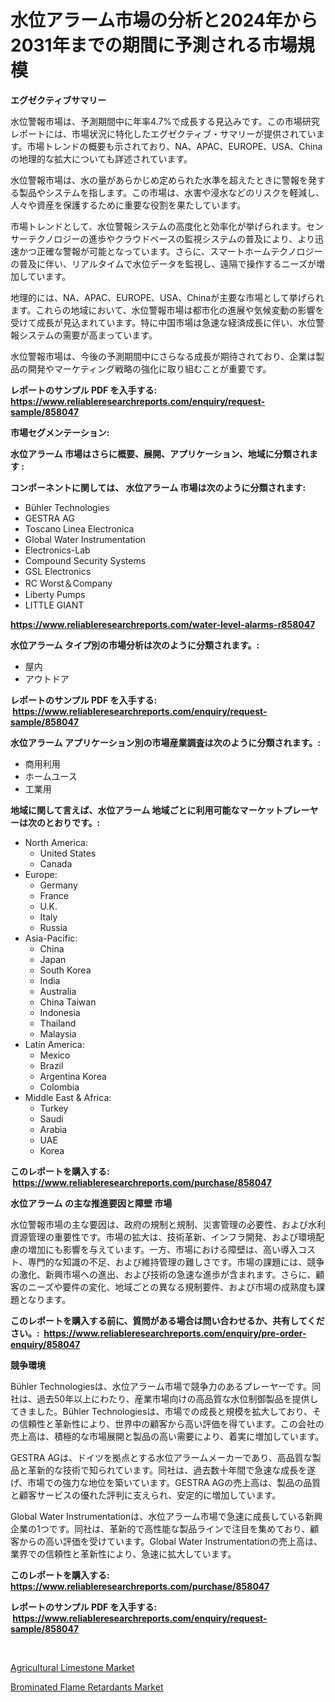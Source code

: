<p><h1>水位アラーム市場の分析と2024年から2031年までの期間に予測される市場規模</h1></p><p><strong>エグゼクティブサマリー</strong></p>
<p><p>水位警報市場は、予測期間中に年率4.7%で成長する見込みです。この市場研究レポートには、市場状況に特化したエグゼクティブ・サマリーが提供されています。市場トレンドの概要も示されており、NA、APAC、EUROPE、USA、Chinaの地理的な拡大についても詳述されています。</p><p>水位警報市場は、水の量があらかじめ定められた水準を超えたときに警報を発する製品やシステムを指します。この市場は、水害や浸水などのリスクを軽減し、人々や資産を保護するために重要な役割を果たしています。</p><p>市場トレンドとして、水位警報システムの高度化と効率化が挙げられます。センサーテクノロジーの進歩やクラウドベースの監視システムの普及により、より迅速かつ正確な警報が可能となっています。さらに、スマートホームテクノロジーの普及に伴い、リアルタイムで水位データを監視し、遠隔で操作するニーズが増加しています。</p><p>地理的には、NA、APAC、EUROPE、USA、Chinaが主要な市場として挙げられます。これらの地域において、水位警報市場は都市化の進展や気候変動の影響を受けて成長が見込まれています。特に中国市場は急速な経済成長に伴い、水位警報システムの需要が高まっています。</p><p>水位警報市場は、今後の予測期間中にさらなる成長が期待されており、企業は製品の開発やマーケティング戦略の強化に取り組むことが重要です。</p></p>
<p><strong>レポートのサンプル PDF を入手する: <a href="https://www.reliableresearchreports.com/enquiry/request-sample/858047">https://www.reliableresearchreports.com/enquiry/request-sample/858047</a></strong></p>
<p><strong>市場セグメンテーション:</strong></p>
<p><strong> 水位アラーム 市場はさらに概要、展開、アプリケーション、地域に分類されます :</strong></p>
<p><strong>コンポーネントに関しては、 水位アラーム 市場は次のように分類されます: &nbsp;</strong></p>
<p><ul><li>Bühler Technologies</li><li>GESTRA AG</li><li>Toscano Linea Electronica</li><li>Global Water Instrumentation</li><li>Electronics-Lab</li><li>Compound Security Systems</li><li>GSL Electronics</li><li>RC Worst＆Company</li><li>Liberty Pumps</li><li>LITTLE GIANT</li></ul></p>
<p><strong><a href="https://www.reliableresearchreports.com/water-level-alarms-r858047">https://www.reliableresearchreports.com/water-level-alarms-r858047</a></strong></p>
<p><strong> 水位アラーム タイプ別の市場分析は次のように分類されます。:</strong></p>
<p><ul><li>屋内</li><li>アウトドア</li></ul></p>
<p><strong>レポートのサンプル PDF を入手する: &nbsp;<a href="https://www.reliableresearchreports.com/enquiry/request-sample/858047">https://www.reliableresearchreports.com/enquiry/request-sample/858047</a></strong></p>
<p><strong> 水位アラーム アプリケーション別の市場産業調査は次のように分類されます。:</strong></p>
<p><ul><li>商用利用</li><li>ホームユース</li><li>工業用</li></ul></p>
<p><strong>地域に関して言えば、水位アラーム 地域ごとに利用可能なマーケットプレーヤーは次のとおりです。:</strong></p>
<p><ul>
    <li>
        North America:
        <ul>
            <li>United States</li>
            <li>Canada</li>
        </ul>
    </li>
    <li>
        Europe:
        <ul>
            <li>Germany</li>
            <li>France</li>
            <li>U.K.</li>
            <li>Italy</li>
            <li>Russia</li>
        </ul>
    </li>
    <li>
        Asia-Pacific:
        <ul>
            <li>China</li>
            <li>Japan</li>
            <li>South Korea</li>
            <li>India</li>
            <li>Australia</li>
            <li>China Taiwan</li>
            <li>Indonesia</li>
            <li>Thailand</li>
            <li>Malaysia</li>
        </ul>
    </li>
    <li>
        Latin America:
        <ul>
            <li>Mexico</li>
            <li>Brazil</li>
            <li>Argentina Korea</li>
            <li>Colombia</li>
        </ul>
    </li>
    <li>
        Middle East & Africa:
        <ul>
            <li>Turkey</li>
            <li>Saudi</li>
            <li>Arabia</li>
            <li>UAE</li>
            <li>Korea</li>
        </ul>
    </li>
    </ul></p>
<p><strong>このレポートを購入する: &nbsp;<a href="https://www.reliableresearchreports.com/purchase/858047">https://www.reliableresearchreports.com/purchase/858047</a></strong></p>
<p><strong>水位アラーム の主な推進要因と障壁 市場</strong></p>
<p><p>水位警報市場の主な要因は、政府の規制と規制、災害管理の必要性、および水利資源管理の重要性です。市場の拡大は、技術革新、インフラ開発、および環境配慮の増加にも影響を与えています。一方、市場における障壁は、高い導入コスト、専門的な知識の不足、および維持管理の難しさです。市場の課題には、競争の激化、新興市場への進出、および技術の急速な進歩が含まれます。さらに、顧客のニーズや要件の変化、地域ごとの異なる規制要件、および市場の成熟度も課題となります。</p></p>
<p><strong>このレポートを購入する前に、質問がある場合は問い合わせるか、共有してください。:&nbsp; <a href="https://www.reliableresearchreports.com/enquiry/pre-order-enquiry/858047">https://www.reliableresearchreports.com/enquiry/pre-order-enquiry/858047</a></strong></p>
<p><strong>競争環境</strong></p>
<p><p>Bühler Technologiesは、水位アラーム市場で競争力のあるプレーヤーです。同社は、過去50年以上にわたり、産業市場向けの高品質な水位制御製品を提供してきました。Bühler Technologiesは、市場での成長と規模を拡大しており、その信頼性と革新性により、世界中の顧客から高い評価を得ています。この会社の売上高は、積極的な市場展開と製品の高い需要により、着実に増加しています。</p><p>GESTRA AGは、ドイツを拠点とする水位アラームメーカーであり、高品質な製品と革新的な技術で知られています。同社は、過去数十年間で急速な成長を遂げ、市場での強力な地位を築いています。GESTRA AGの売上高は、製品の品質と顧客サービスの優れた評判に支えられ、安定的に増加しています。</p><p>Global Water Instrumentationは、水位アラーム市場で急速に成長している新興企業の1つです。同社は、革新的で高性能な製品ラインで注目を集めており、顧客からの高い評価を受けています。Global Water Instrumentationの売上高は、業界での信頼性と革新性により、急速に拡大しています。</p></p>
<p><strong>このレポートを購入する: &nbsp; <a href="https://www.reliableresearchreports.com/purchase/858047">https://www.reliableresearchreports.com/purchase/858047</a></strong></p>
<p><strong>レポートのサンプル PDF を入手する: &nbsp;<a href="https://www.reliableresearchreports.com/enquiry/request-sample/858047">https://www.reliableresearchreports.com/enquiry/request-sample/858047</a></strong><strong></strong></p>
<p>&nbsp;</p>
<p><p><a href="https://pretty-mail-caf.notion.site/Insights-into-Agricultural-Limestone-Market-Size-Analysing-Market-Share-Trends-and-Growth-from-20-a7dea93138524b41a8546c704bc48aa9">Agricultural Limestone Market</a></p><p><a href="https://faithful-glue-af3.notion.site/Brominated-Flame-Retardants-Market-Size-Global-Industry-Overview-Market-Segmentation-and-Forecast--dc623214e2c946a8ab1b49b48fdaaf4f">Brominated Flame Retardants Market</a></p></p>